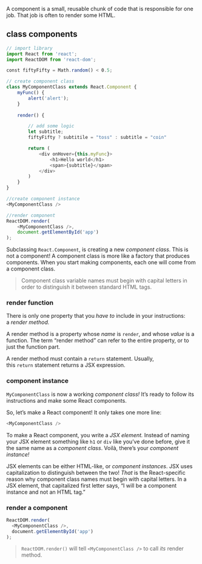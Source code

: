A component is a small, reusable chunk of code that is responsible for one job. That job is often to render some HTML.

## class components

```js
// import library
import React from 'react';
import ReactDOM from 'react-dom';

const fiftyFifty = Math.random() < 0.5;

// create component class
class MyComponentClass extends React.Component {
	myFunc() {
		alert('alert');
	}
	
	render() {

		// add some logic
		let subtitle;
		fiftyFifty ? subtitile = "toss" : subtitle = "coin"

		return (
			<div onHover={this.myFunc}>
				<h1>Hello world</h1>
				<span>{subtitle}</span>
			</div>
		)
	}
}

//create component instance
<MyComponentClass />

//render component
ReactDOM.render(
	<MyComponentClass />,
	document.getElementById('app')
);
```

Subclassing `React.Component`, is creating a new _component class_. This is not a component! A component class is more like a factory that produces components. When you start making components, each one will come from a component class.

> Component class variable names must begin with capital letters in order to distinguish it between standard HTML tags.

### render function

There is only one property that you _have to_ include in your instructions: a _render method._

A render method is a property whose _name_ is `render`, and whose _value_ is a function. The term “render method” can refer to the entire property, or to just the function part.

A render method must contain a `return` statement. Usually, this `return` statement returns a JSX expression.

### component instance

`MyComponentClass` is now a working _component class!_ It’s ready to follow its instructions and make some React components.

So, let’s make a React component! It only takes one more line:

```js
<MyComponentClass />
```

To make a React component, you write a _JSX element._ Instead of naming your JSX element something like `h1` or `div` like you’ve done before, give it the same name as a _component class_. Voilà, there’s your _component instance!_

JSX elements can be either HTML-like, or _component instances_. JSX uses capitalization to distinguish between the two! _That_ is the React-specific reason why component class names must begin with capital letters. In a JSX element, that capitalized first letter says, “I will be a component instance and not an HTML tag.”

### render a component

```js
ReactDOM.render(  
  <MyComponentClass />,  
  document.getElementById('app')  
);
```

> `ReactDOM.render()` will tell `<MyComponentClass />` to call _its_ render method.